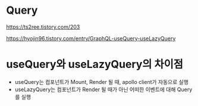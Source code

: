 # Query

https://ts2ree.tistory.com/203

https://hyojin96.tistory.com/entry/GraphQL-useQuery-useLazyQuery

# useQuery와 useLazyQuery의 차이점

- useQuery는 컴포넌트가 Mount, Render 될 때, apollo client가 자동으로 실행
- useLazyQuery는 컴포넌트가 Render 될 때가 아닌 어떠한 이벤트에 대해 Query를 실행
